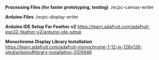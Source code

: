 **Processing Files (for faster prototyping, testing)**
./ecpc-canvas-writer

**Arduino Files**
./ecpc-display-writer

**Arduino IDE Setup For Feather v2**
https://learn.adafruit.com/adafruit-esp32-feather-v2/arduino-ide-setup

**Monochrome Display Library Installation**
https://learn.adafruit.com/adafruit-monochrome-1-12-in-128x128-oled/arduino#library-installation-3105946
